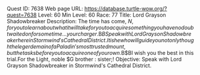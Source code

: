 Quest ID: 7638
Web page URL: https://database.turtle-wow.org/?quest=7638
Level: 60
Min Level: 60
Race: 77
Title: Lord Grayson Shadowbreaker
Description: The time has come, $N, for you to learn about what it will take for you to acquire something you have no doubt waited on for some time... your charger.$B$BSpeak with Lord Grayson Shadowbreaker here in Stormwind's Cathedral District.It is he who will guide you not only though the legerdemain of a Paladin's most trusted mount, but the tasks before you to acquire one of your own.$B$BI wish you the best in this trial.For the Light, noble $G brother : sister;!
Objective: Speak with Lord Grayson Shadowbreaker in Stormwind's Cathedral District.
